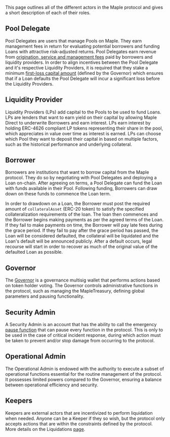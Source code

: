 This page outlines all of the different actors in the Maple protocol and gives a short description of each of their roles.

## Pool Delegate

Pool Delegates are users that manage Pools on Maple. They earn management fees in return for evaluating potential borrowers and funding Loans with attractive risk-adjusted returns. Pool Delegates earn revenue from [origination, service and management fees](../protocol-overview/fees.md) paid by borrowers and liquidity providers. In order to align incentives between the Pool Delegate and it's respective Liquidity Providers, it is required that they stake a minimum [first-loss capital amount](../pools/pool-delegate-cover.md) (defined by the Governor) which ensures that if a Loan defaults the Pool Delegate will incur a significant loss before the Liquidity Providers.

## Liquidity Provider

Liquidity Providers (LPs) add capital to the Pools to be used to fund Loans. LPs are lenders that want to earn yield on their capital by allowing Maple Direct to underwrite Borrowers and earn interest. LPs earn interest by holding ERC-4626 compliant LP tokens representing their share in the pool, which appreciates in value over time as interest is earned. LPs can choose which Pool they want to deposit their capital in based on multiple factors, such as the historical performance and underlying collateral.&#x20;

## Borrower

Borrowers are institutions that want to borrow capital from the Maple protocol. They do so by negotiating with Pool Delegates and deploying a Loan on-chain. After agreeing on terms, a Pool Delegate can fund the Loan with funds available in their Pool. Following funding, Borrowers can draw down on these funds to commence the Loan term.

In order to drawdown on a Loan, the Borrower must post the required amount of `collateralAsset` (ERC-20 token) to satisfy the specified collateralization requirements of the loan. The loan then commences and the Borrower begins making payments as per the agreed terms of the Loan. If they fail to make payments on time, the Borrower will pay late fees during the grace period. If they fail to pay after the grace period has passed, the Loan will be considered defaulted, the collateral will be liquidated and the Loan's default will be announced publicly. After a default occurs, legal recourse will start in order to recover as much of the original value of the defaulted Loan as possible.

## Governor

The [Governor](../admin-functions/governor-admin-actions.md) is a governance multisig wallet that performs actions based on token holder voting. The Governor controls administrative functions in the protocol, such as managing the MapleTreasury, defining global parameters and pausing functionality.

## Security Admin

A Security Admin is an account that has the ability to call the emergency [pause function](../security/emergency-protocol-pause-function.md) that can pause every function in the protocol. This is only to be used in the case of critical incident response, during which action must be taken to prevent and/or stop damage from occurring to the protocol.

## Operational Admin

The Operational Admin is endowed with the authority to execute a subset of operational functions essential for the routine management of the protocol. It possesses limited powers compared to the Governor, ensuring a balance between operational efficiency and security.

## Keepers

Keepers are external actors that are incentivized to perform liquidation when needed. Anyone can be a Keeper if they so wish, but the protocol only accepts actions that are within the constraints defined by the protocol. More details on the Liquidations [page](../loans/defaults.md).
